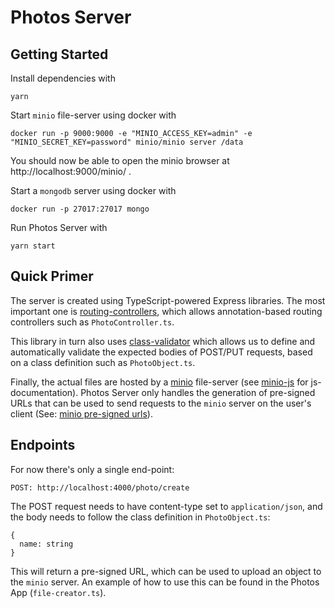# Photos Server

## Getting Started

Install dependencies with

```
yarn
```

Start `minio` file-server using docker with

```
docker run -p 9000:9000 -e "MINIO_ACCESS_KEY=admin" -e "MINIO_SECRET_KEY=password" minio/minio server /data
```

You should now be able to open the minio browser at http://localhost:9000/minio/ .

Start a `mongodb` server using docker with

```
docker run -p 27017:27017 mongo
```

Run Photos Server with

```
yarn start
```

## Quick Primer

The server is created using TypeScript-powered Express libraries. The most important one is [routing-controllers](https://github.com/typestack/routing-controllers), which allows annotation-based routing controllers such as `PhotoController.ts`.

This library in turn also uses [class-validator](https://github.com/typestack/class-validator) which allows us to define and automatically validate the expected bodies of POST/PUT requests, based on a class definition such as `PhotoObject.ts`.

Finally, the actual files are hosted by a [minio](https://docs.minio.io/) file-server (see [minio-js](https://github.com/minio/minio-js) for js-documentation). Photos Server only handles the generation of pre-signed URLs that can be used to send requests to the `minio` server on the user's client (See: [minio pre-signed urls](https://docs.minio.io/docs/upload-files-from-browser-using-pre-signed-urls.html)).

## Endpoints

For now there's only a single end-point:

```
POST: http://localhost:4000/photo/create
```

The POST request needs to have content-type set to `application/json`, and the body needs to follow the class definition in `PhotoObject.ts`:

```
{
  name: string
}
```

This will return a pre-signed URL, which can be used to upload an object to the `minio` server. An example of how to use this can be found in the Photos App (`file-creator.ts`).
